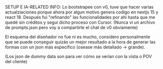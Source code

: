SETUP E IA-RELATED INFO: Lo bootstrapee con v0, tuve que hacer varias actualziaciones
porque ahora por algun motivo genera codigo en nextjs 15 y react 18. Después fui 
"refinando" las funcionalidades por ahi hasta que me quedé sin créditos y seguí
dicho proceso con Cursor. (Nunca vi un archivo de prompts.json pero voy a 
compartirte el chat de v0 obviamente)

El esquema del diseñador no fue ni es mucho, considero personalmente que se puede 
conseguir quizás un mejor resultado a la hora de generar las formas con un json más especifico
(osease más detallado -> grande).

(Los json de dummy data son para ver cómo se verían con la vista o POV del cliente)

